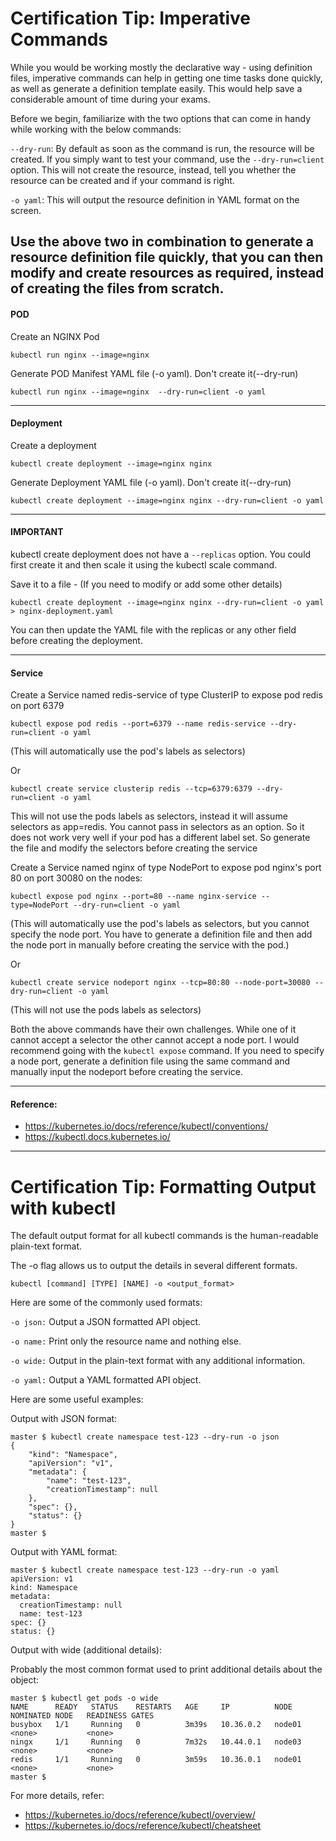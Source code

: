 # Certification Tip: Imperative Commands

While you would be working mostly the declarative way - using definition files, imperative commands can help in getting one time tasks done quickly, as well as generate a definition template easily. This would help save a considerable amount of time during your exams.

Before we begin, familiarize with the two options that can come in handy while working with the below commands:

`--dry-run`: By default as soon as the command is run, the resource will be created. If you simply want to test your command, use the `--dry-run=client` option. This will not create the resource, instead, tell you whether the resource can be created and if your command is right.

`-o yaml`: This will output the resource definition in YAML format on the screen.

Use the above two in combination to generate a resource definition file quickly, that you can then modify and create resources as required, instead of creating the files from scratch.
---

#### POD

Create an NGINX Pod

```
kubectl run nginx --image=nginx
```

Generate POD Manifest YAML file (-o yaml). Don't create it(--dry-run)
```
kubectl run nginx --image=nginx  --dry-run=client -o yaml
```
---

#### Deployment

Create a deployment

```
kubectl create deployment --image=nginx nginx
```

Generate Deployment YAML file (-o yaml). Don't create it(--dry-run)

```
kubectl create deployment --image=nginx nginx --dry-run=client -o yaml
```
---

#### IMPORTANT

kubectl create deployment does not have a `--replicas` option. You could first create it and then scale it using the kubectl scale command.

Save it to a file - (If you need to modify or add some other details)

```
kubectl create deployment --image=nginx nginx --dry-run=client -o yaml > nginx-deployment.yaml
```

You can then update the YAML file with the replicas or any other field before creating the deployment.

---

#### Service

Create a Service named redis-service of type ClusterIP to expose pod redis on port 6379

```
kubectl expose pod redis --port=6379 --name redis-service --dry-run=client -o yaml
```

(This will automatically use the pod's labels as selectors)

Or

```
kubectl create service clusterip redis --tcp=6379:6379 --dry-run=client -o yaml  
```
This will not use the pods labels as selectors, instead it will assume selectors as app=redis. You cannot pass in selectors as an option. So it does not work very well if your pod has a different label set. So generate the file and modify the selectors before creating the service


Create a Service named nginx of type NodePort to expose pod nginx's port 80 on port 30080 on the nodes:

```
kubectl expose pod nginx --port=80 --name nginx-service --type=NodePort --dry-run=client -o yaml
```

(This will automatically use the pod's labels as selectors, but you cannot specify the node port. You have to generate a definition file and then add the node port in manually before creating the service with the pod.)

Or

```
kubectl create service nodeport nginx --tcp=80:80 --node-port=30080 --dry-run=client -o yaml
```

(This will not use the pods labels as selectors)

Both the above commands have their own challenges. While one of it cannot accept a selector the other cannot accept a node port. I would recommend going with the `kubectl expose` command. If you need to specify a node port, generate a definition file using the same command and manually input the nodeport before creating the service.

---

#### Reference:

- https://kubernetes.io/docs/reference/kubectl/conventions/
- https://kubectl.docs.kubernetes.io/

---

# Certification Tip: Formatting Output with kubectl
                                                                       
The default output format for all kubectl commands is the human-readable plain-text format.

The -o flag allows us to output the details in several different formats.

```
kubectl [command] [TYPE] [NAME] -o <output_format>
```

Here are some of the commonly used formats:

`-o json:` Output a JSON formatted API object.

`-o name:` Print only the resource name and nothing else.

`-o wide:` Output in the plain-text format with any additional information.

`-o yaml:` Output a YAML formatted API object.

Here are some useful examples:

Output with JSON format:

```shell script
master $ kubectl create namespace test-123 --dry-run -o json
{
    "kind": "Namespace",
    "apiVersion": "v1",
    "metadata": {
        "name": "test-123",
        "creationTimestamp": null
    },
    "spec": {},
    "status": {}
}
master $
```

Output with YAML format:

```shell script
master $ kubectl create namespace test-123 --dry-run -o yaml
apiVersion: v1
kind: Namespace
metadata:
  creationTimestamp: null
  name: test-123
spec: {}
status: {}
```

Output with wide (additional details):

Probably the most common format used to print additional details about the object:

```shell script
master $ kubectl get pods -o wide
NAME      READY   STATUS    RESTARTS   AGE     IP          NODE     NOMINATED NODE   READINESS GATES
busybox   1/1     Running   0          3m39s   10.36.0.2   node01   <none>           <none>
ningx     1/1     Running   0          7m32s   10.44.0.1   node03   <none>           <none>
redis     1/1     Running   0          3m59s   10.36.0.1   node01   <none>           <none>
master $
```

For more details, refer:

- https://kubernetes.io/docs/reference/kubectl/overview/
- https://kubernetes.io/docs/reference/kubectl/cheatsheet
